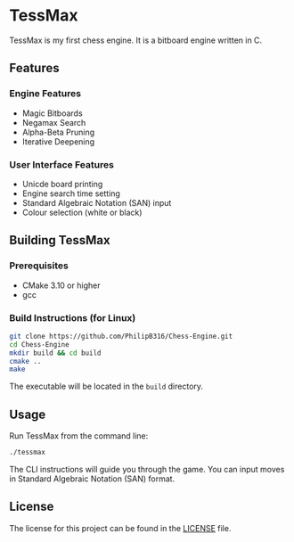 # TessMax

TessMax is my first chess engine. It is a bitboard engine written in C.

## Features

### Engine Features

- Magic Bitboards
- Negamax Search
- Alpha-Beta Pruning
- Iterative Deepening

### User Interface Features

- Unicde board printing
- Engine search time setting
- Standard Algebraic Notation (SAN) input
- Colour selection (white or black)

## Building TessMax

### Prerequisites

- CMake 3.10 or higher
- gcc

### Build Instructions (for Linux)

```sh
git clone https://github.com/PhilipB316/Chess-Engine.git
cd Chess-Engine
mkdir build && cd build
cmake ..
make
```

The executable will be located in the `build` directory.

## Usage

Run TessMax from the command line:

```sh
./tessmax
```

The CLI instructions will guide you through the game. You can input moves in Standard Algebraic Notation (SAN) format.

## License

The license for this project can be found in the [LICENSE](LICENSE) file.
